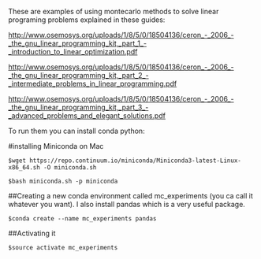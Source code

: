 These are examples of using montecarlo methods to solve linear programing problems explained in these guides:

 http://www.osemosys.org/uploads/1/8/5/0/18504136/ceron_-_2006_-_the_gnu_linear_programming_kit,_part_1_-_introduction_to_linear_optimization.pdf

 http://www.osemosys.org/uploads/1/8/5/0/18504136/ceron_-_2006_-_the_gnu_linear_programming_kit,_part_2_-_intermediate_problems_in_linear_programming.pdf

 http://www.osemosys.org/uploads/1/8/5/0/18504136/ceron_-_2006_-_the_gnu_linear_programming_kit,_part_3_-_advanced_problems_and_elegant_solutions.pdf


To run them you can install conda python:

#installing Miniconda on Mac

    $wget https://repo.continuum.io/miniconda/Miniconda3-latest-Linux-x86_64.sh -O miniconda.sh

    $bash miniconda.sh -p miniconda

##Creating a new conda environment called mc_experiments (you ca call it whatever you want). I also install pandas which is a very useful package.

    $conda create --name mc_experiments pandas

##Activating it

    $source activate mc_experiments
